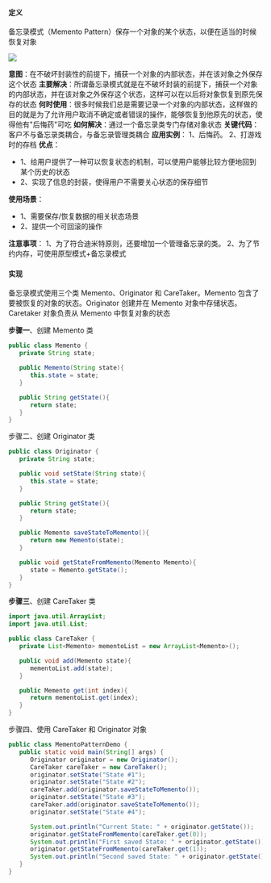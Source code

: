 #### 定义
备忘录模式（Memento Pattern）保存一个对象的某个状态，以便在适当的时候恢复对象

![](https://i.loli.net/2018/03/10/5aa2b5181e181.png)

**意图**：在不破坏封装性的前提下，捕获一个对象的内部状态，并在该对象之外保存这个状态
**主要解决**：所谓备忘录模式就是在不破坏封装的前提下，捕获一个对象的内部状态，并在该对象之外保存这个状态，这样可以在以后将对象恢复到原先保存的状态
**何时使用**：很多时候我们总是需要记录一个对象的内部状态，这样做的目的就是为了允许用户取消不确定或者错误的操作，能够恢复到他原先的状态，使得他有"后悔药"可吃
**如何解决**：通过一个备忘录类专门存储对象状态
**关键代码**：客户不与备忘录类耦合，与备忘录管理类耦合
**应用实例**： 1、后悔药。 2、打游戏时的存档
**优点**：
- 1、给用户提供了一种可以恢复状态的机制，可以使用户能够比较方便地回到某个历史的状态
- 2、实现了信息的封装，使得用户不需要关心状态的保存细节

**使用场景**：
- 1、需要保存/恢复数据的相关状态场景
- 2、提供一个可回滚的操作

**注意事项**： 1、为了符合迪米特原则，还要增加一个管理备忘录的类。 2、为了节约内存，可使用原型模式+备忘录模式

#### 实现

备忘录模式使用三个类 Memento、Originator 和 CareTaker。Memento 包含了要被恢复的对象的状态。Originator 创建并在 Memento 对象中存储状态。Caretaker 对象负责从 Memento 中恢复对象的状态

**步骤一**、创建 Memento 类
```java
public class Memento {
   private String state;

   public Memento(String state){
      this.state = state;
   }

   public String getState(){
      return state;
   }
}
```
步骤二、创建 Originator 类
```java
public class Originator {
   private String state;

   public void setState(String state){
      this.state = state;
   }

   public String getState(){
      return state;
   }

   public Memento saveStateToMemento(){
      return new Memento(state);
   }

   public void getStateFromMemento(Memento Memento){
      state = Memento.getState();
   }
}
```

**步骤三**、创建 CareTaker 类
```java
import java.util.ArrayList;
import java.util.List;

public class CareTaker {
   private List<Memento> mementoList = new ArrayList<Memento>();

   public void add(Memento state){
      mementoList.add(state);
   }

   public Memento get(int index){
      return mementoList.get(index);
   }
}
```

步骤四、使用 CareTaker 和 Originator 对象
```java
public class MementoPatternDemo {
   public static void main(String[] args) {
      Originator originator = new Originator();
      CareTaker careTaker = new CareTaker();
      originator.setState("State #1");
      originator.setState("State #2");
      careTaker.add(originator.saveStateToMemento());
      originator.setState("State #3");
      careTaker.add(originator.saveStateToMemento());
      originator.setState("State #4");

      System.out.println("Current State: " + originator.getState());
      originator.getStateFromMemento(careTaker.get(0));
      System.out.println("First saved State: " + originator.getState());
      originator.getStateFromMemento(careTaker.get(1));
      System.out.println("Second saved State: " + originator.getState());
   }
}
```
